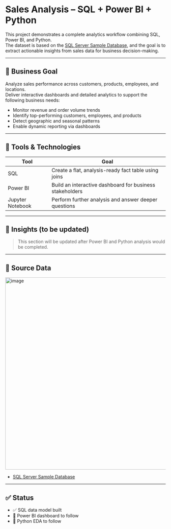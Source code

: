 # Sales Analysis – SQL + Power BI + Python

This project demonstrates a complete analytics workflow combining SQL, Power BI, and Python.  
The dataset is based on the [SQL Server Sample Database](https://www.sqlservertutorial.net/getting-started/sql-server-sample-database/), and the goal is to extract actionable insights from sales data for business decision-making.

---

## 🚀 Business Goal

Analyze sales performance across customers, products, employees, and locations.  
Deliver interactive dashboards and detailed analytics to support the following business needs:

- Monitor revenue and order volume trends  
- Identify top-performing customers, employees, and products  
- Detect geographic and seasonal patterns  
- Enable dynamic reporting via dashboards

---

## 🔧 Tools & Technologies

| Tool       | Goal                          |
|------------|----------------------------------|
| SQL        | Create a flat, analysis-ready fact table using joins |
| Power BI   | Build an interactive dashboard for business stakeholders            |
| Jupyter Notebook    | Perform further analysis and answer deeper questions |

---

## 🧠 Insights (to be updated)

> This section will be updated after Power BI and Python analysis would be completed.

---

## 📎 Source Data
<img width="742" height="602" alt="image" src="https://github.com/user-attachments/assets/3dfe603f-5348-4eb5-a3c7-d7a26b9450b5" />

- [SQL Server Sample Database](https://www.sqlservertutorial.net/sql-server-sample-database/)

---

## ✅ Status

- ✅ SQL data model built  
- 🔲 Power BI dashboard to follow
- 🔲 Python EDA to follow



